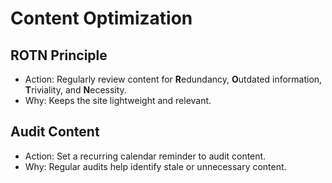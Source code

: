 # Content Optimization

## ROTN Principle

* Action: Regularly review content for **R**edundancy, **O**utdated information, **T**riviality, and **N**ecessity.
* Why: Keeps the site lightweight and relevant.

## Audit Content

* Action: Set a recurring calendar reminder to audit content.
* Why: Regular audits help identify stale or unnecessary content.
